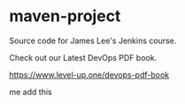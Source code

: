 # maven-project
Source code for James Lee's Jenkins course.

Check out our Latest DevOps PDF book.

https://www.level-up.one/devops-pdf-book
 
 me add this